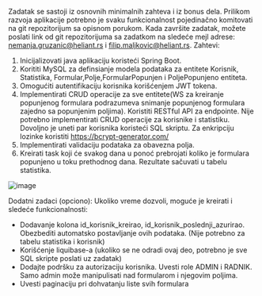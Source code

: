 Zadatak se sastoji iz osnovnih minimalnih zahteva i iz bonus dela.
Prilikom razvoja aplikacije potrebno je svaku funkcionalnost pojedinačno komitovati na git repozitorijum sa opisnom
porukom.
Kada završite zadatak, možete poslati link od git repozitorijuma sa zadatkom na sledeće mejl adrese:
nemanja.gruzanic@heliant.rs i filip.maljkovic@heliant.rs.
Zahtevi:
1. Inicijalizovati java aplikaciju koristeći Spring Boot.
2. Korititi MySQL za definsianje modela podataka za entitete Korisnik, Statistika,
Formular,Polje,FormularPopunjen i PoljePopunjeno entiteta.
3. Omogućiti autentifikaciju korisnika korišćenjem JWT tokena.
4. Implementirati CRUD operacije za sve entitete(WS za kreiranje popunjenog formulara podrazumeva
snimanje popunjenog formulara zajedno sa popunjenim poljima). Koristiti RESTful API za endpointe.
Nije potrebno implementirati CRUD operacije za korisnike i statistiku. Dovoljno je uneti par korisnika
koristeći SQL skriptu. Za enkripciju lozinke koristiti https://bcrypt-generator.com/
5. Implementirati validaciju podataka za obavezna polja.
6. Kreirati task koji će svakog dana u ponoć prebrojati koliko je formulara popunjeno u toku
prethodnog dana. Rezultate sačuvati u tabelu statistika.

![image](https://github.com/MarkoKostic/HeliantTask/assets/16134880/c73cf4fc-b386-4850-9b2b-d3644521f0f8)



Dodatni zadaci (opciono):
Ukoliko vreme dozvoli, moguće je kreirati i sledeće funkcionalnosti:
- Dodavanje kolona id_korisnik_kreirao, id_korisnik_poslednji_azurirao. Obezbediti
automatsko postavljanje ovih podataka. (Nije potrebno za tabelu statistika i korisnik)
- Korišćenje liquibase-a (ukoliko se ne odradi ovaj deo, potrebno je sve SQL skripte poslati uz zadatak)
- Dodajte podršku za autorizaciju korisnika. Uvesti role ADMIN i RADNIK.
Samo admin može manipulisati nad formularom i njegovim poljima.
- Uvesti paginaciju pri dohvatanju liste svih formulara
